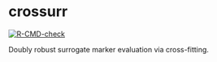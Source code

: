 # crossurr

<!-- badges: start -->
[![R-CMD-check](https://github.com/borishejblum/crossurr/workflows/R-CMD-check/badge.svg)](https://github.com/borishejblum/crossurr/actions)
<!-- badges: end -->

Doubly robust surrogate marker evaluation via cross-fitting.
